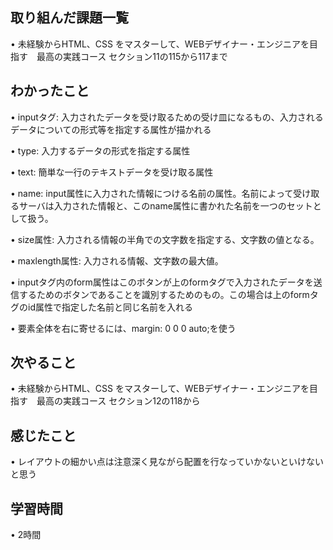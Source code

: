 ## 取り組んだ課題一覧
• 未経験からHTML、CSS をマスターして、WEBデザイナー・エンジニアを目指す　最高の実践コース セクション11の115から117まで

## わかったこと
• inputタグ: 入力されたデータを受け取るための受け皿になるもの、入力されるデータについての形式等を指定する属性が描かれる

• type: 入力するデータの形式を指定する属性

• text: 簡単な一行のテキストデータを受け取る属性

• name: input属性に入力された情報につける名前の属性。名前によって受け取るサーバは入力された情報と、このname属性に書かれた名前を一つのセットとして扱う。

• size属性: 入力される情報の半角での文字数を指定する、文字数の値となる。

• maxlength属性: 入力される情報、文字数の最大値。

• inputタグ内のform属性はこのボタンが上のformタグで入力されたデータを送信するためのボタンであることを識別するためのもの。この場合は上のformタグのid属性で指定した名前と同じ名前を入れる

• 要素全体を右に寄せるには、margin: 0 0 0 auto;を使う


## 次やること
• 未経験からHTML、CSS をマスターして、WEBデザイナー・エンジニアを目指す　最高の実践コース セクション12の118から


## 感じたこと
• レイアウトの細かい点は注意深く見ながら配置を行なっていかないといけないと思う


## 学習時間
• 2時間